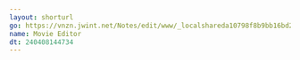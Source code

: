 ```yaml
---
layout: shorturl
go: https://vnzn.jwint.net/Notes/edit/www/_localshareda10798f8b9bb16bd2baddba911c5c7/movie%20list.md
name: Movie Editor
dt: 240408144734
---
```

